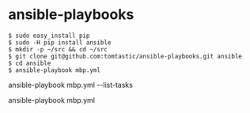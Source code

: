 # ansible-playbooks

```
$ sudo easy_install pip
$ sudo -H pip install ansible
$ mkdir -p ~/src && cd ~/src
$ git clone git@github.com:tomtastic/ansible-playbooks.git ansible
$ cd ansible
$ ansible-playbook mbp.yml
```

ansible-playbook mbp.yml --list-tasks

ansible-playbook mbp.yml
